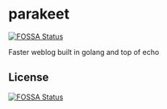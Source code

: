# parakeet
[![FOSSA Status](https://app.fossa.io/api/projects/git%2Bgithub.com%2Fmohemohe%2Fparakeet.svg?type=shield)](https://app.fossa.io/projects/git%2Bgithub.com%2Fmohemohe%2Fparakeet?ref=badge_shield)

Faster weblog built in golang and top of echo


## License
[![FOSSA Status](https://app.fossa.io/api/projects/git%2Bgithub.com%2Fmohemohe%2Fparakeet.svg?type=large)](https://app.fossa.io/projects/git%2Bgithub.com%2Fmohemohe%2Fparakeet?ref=badge_large)